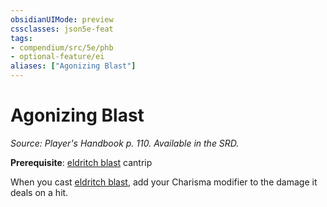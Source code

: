 ```yaml
---
obsidianUIMode: preview
cssclasses: json5e-feat
tags:
- compendium/src/5e/phb
- optional-feature/ei
aliases: ["Agonizing Blast"]
---
```

# Agonizing Blast
*Source: Player's Handbook p. 110. Available in the SRD.*  

**Prerequisite**: [eldritch blast](/3-Mechanics/CLI/spells/eldritch-blast.md) cantrip

When you cast [eldritch blast](/3-Mechanics/CLI/spells/eldritch-blast.md), add your Charisma modifier to the damage it deals on a hit.